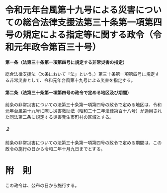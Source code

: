 # 令和元年台風第十九号による災害についての総合法律支援法第三十条第一項第四号の規定による指定等に関する政令（令和元年政令第百三十号）
#### 第一条（法第三十条第一項第四号に規定する非常災害の指定）
総合法律支援法（次条において「法」という。）第三十条第一項第四号に規定する非常災害として、令和元年台風第十九号による災害を指定する。
#### 第二条（法第三十条第一項第四号の政令で定める地区及び期間）
前条の非常災害についての法第三十条第一項第四号の政令で定める地区は、令和元年台風第十九号に際し災害救助法（昭和二十二年法律第百十八号）が適用された同法第二条に規定する災害発生市町村の区域とする。
##### ２
前条の非常災害についての法第三十条第一項第四号の政令で定める期間は、この政令の施行の日から令和二年十月九日までとする。
# 附　則
この政令は、公布の日から施行する。
